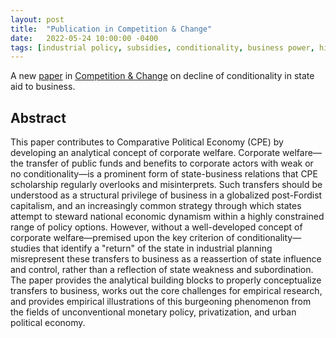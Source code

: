 ```yaml
---
layout: post
title:  "Publication in Competition & Change"
date:   2022-05-24 10:00:00 -0400
tags: [industrial policy, subsidies, conditionality, business power, historical analysis, political economy]
---
```


A new [paper](https://journals.sagepub.com/doi/pdf/10.1177/10245294221101145) in [Competition & Change](journals.sagepub.com/home/cch) on decline of conditionality in state aid to business.

<!--more-->

## Abstract

This paper contributes to Comparative Political Economy (CPE) by developing an analytical concept of corporate welfare. Corporate welfare—the transfer of public funds and benefits to corporate actors with weak or no conditionality—is a prominent form of state-business relations that CPE scholarship regularly overlooks and misinterprets. Such transfers should be understood as a structural privilege of business in a globalized post-Fordist capitalism, and an increasingly common strategy through which states attempt to steward national economic dynamism within a highly constrained range of policy options. However, without a well-developed concept of corporate welfare—premised upon the key criterion of conditionality—studies that identify a "return" of the state in industrial planning misrepresent these transfers to business as a reassertion of state influence and control, rather than a reflection of state weakness and subordination. The paper provides the analytical building blocks to properly conceptualize transfers to business, works out the core challenges for empirical research, and provides empirical illustrations of this burgeoning phenomenon from the fields of unconventional monetary policy, privatization, and urban political economy.